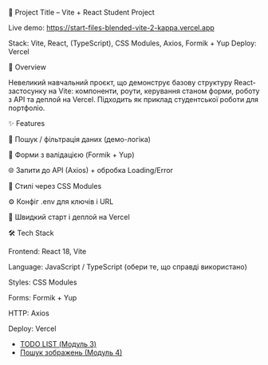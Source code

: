🎯 Project Title – Vite + React Student Project

Live demo: https://start-files-blended-vite-2-kappa.vercel.app

Stack: Vite, React, (TypeScript), CSS Modules, Axios, Formik + Yup
Deploy: Vercel

📌 Overview

Невеликий навчальний проєкт, що демонструє базову структуру React-застосунку на Vite: компоненти, роути, керування станом форми, роботу з API та деплой на Vercel. Підходить як приклад студентської роботи для портфоліо.

✨ Features

🔎 Пошук / фільтрація даних (демо-логіка)

🧾 Форми з валідацією (Formik + Yup)

🌐 Запити до API (Axios) + обробка Loading/Error

🎨 Стилі через CSS Modules

⚙️ Конфіг .env для ключів і URL

🚀 Швидкий старт і деплой на Vercel

🛠 Tech Stack

Frontend: React 18, Vite

Language: JavaScript / TypeScript (обери те, що справді використано)

Styles: CSS Modules

Forms: Formik + Yup

HTTP: Axios

Deploy: Vercel


- [TODO LIST (Модуль 3)](/task_1-todos.md)
- [Пошук зображень (Модуль 4)](/task_2-photos.md)

